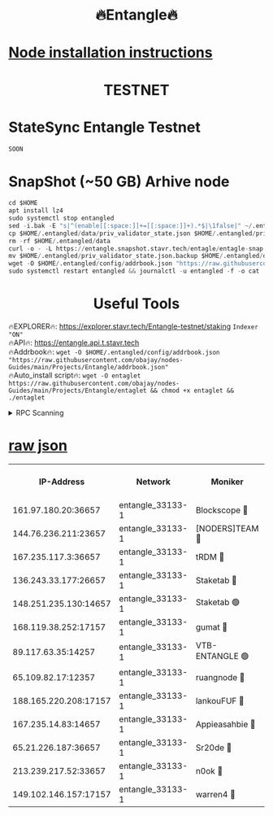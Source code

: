 <h1 align="center"> 🔥Entangle🔥</h1>

[Node installation instructions](https://github.com/obajay/nodes-Guides/tree/main/Projects/Entangle)
=

<h1 align="center"> TESTNET</h1>

# StateSync Entangle Testnet
```python
SOON
```
# SnapShot (~50 GB) Arhive node
```python
cd $HOME
apt install lz4
sudo systemctl stop entangled
sed -i.bak -E "s|^(enable[[:space:]]+=[[:space:]]+).*$|\1false|" ~/.entangled/config/config.toml
cp $HOME/.entangled/data/priv_validator_state.json $HOME/.entangled/priv_validator_state.json.backup
rm -rf $HOME/.entangled/data
curl -o - -L https://entangle.snapshot.stavr.tech/entagle/entagle-snap.tar.lz4 | lz4 -c -d - | tar -x -C $HOME/.entangled --strip-components 2
mv $HOME/.entangled/priv_validator_state.json.backup $HOME/.entangled/data/priv_validator_state.json
wget -O $HOME/.entangled/config/addrbook.json "https://raw.githubusercontent.com/obajay/nodes-Guides/main/Projects/Entangle/addrbook.json"
sudo systemctl restart entangled && journalctl -u entangled -f -o cat
```
 <h1 align="center"> Useful Tools</h1>
 
🔥EXPLORER🔥: https://explorer.stavr.tech/Entangle-testnet/staking        `Indexer "ON"` \
🔥API🔥:      https://entangle.api.t.stavr.tech \
🔥Addrbook🔥: ```wget -O $HOME/.entangled/config/addrbook.json "https://raw.githubusercontent.com/obajay/nodes-Guides/main/Projects/Entangle/addrbook.json"``` \
🔥Auto_install script🔥:  `wget -O entaglet https://raw.githubusercontent.com/obajay/nodes-Guides/main/Projects/Entangle/entaglet && chmod +x entaglet && ./entaglet`


<details>
<summary>RPC Scanning</summary>

<h2 align="center"> We scan nodes in real time every 4 hours. And we provide the final result of RPC endpoints.
We cannot influence the operation of these nodes in any way. </h2>


```python
If Voting Power is higher than 0 --> then the Node is a validator of the network and may be subject to attack and be a potential threat to the chain.
```
```python
We marked such validators with a red symbol
```

</details>

[raw json](https://rpc-check.entangt.stavr.tech/entangt/rpc-entangt-result.json)
=


<table><tr><th>IP-Address</th><th>Network</th><th>Moniker</th><th>Latest Block Height</th><th>Earliest Block Height</th><th>Catching Up</th><th>Tx Index</th><th>Voting Power</th><th>Scan Time</th></tr><tr><td>161.97.180.20:36657</td><td>entangle_33133-1</td><td>Blockscope 🔴</td><td>2194545</td><td>1</td><td>False</td><td>off</td><td>286323011236940</td><td>2024-02-15T04:10:56.998592117UTC</td></tr><tr><td>144.76.236.211:23657</td><td>entangle_33133-1</td><td>[NODERS]TEAM 🔴</td><td>2194546</td><td>1</td><td>False</td><td>off</td><td>27062946312770598</td><td>2024-02-15T04:11:03.221130833UTC</td></tr><tr><td>167.235.117.3:36657</td><td>entangle_33133-1</td><td>tRDM 🔴</td><td>2194548</td><td>1</td><td>False</td><td>on</td><td>171449846811862</td><td>2024-02-15T04:11:11.904118597UTC</td></tr><tr><td>136.243.33.177:26657</td><td>entangle_33133-1</td><td>Staketab 🔴</td><td>2194547</td><td>660001</td><td>False</td><td>on</td><td>152360096405414</td><td>2024-02-15T04:11:05.646247042UTC</td></tr><tr><td>148.251.235.130:14657</td><td>entangle_33133-1</td><td>Staketab 🟢</td><td>2194545</td><td>660801</td><td>False</td><td>on</td><td>0</td><td>2024-02-15T04:10:56.386470623UTC</td></tr><tr><td>168.119.38.252:17157</td><td>entangle_33133-1</td><td>gumat 🔴</td><td>2194545</td><td>962001</td><td>False</td><td>on</td><td>328513685655683</td><td>2024-02-15T04:10:57.603312345UTC</td></tr><tr><td>89.117.63.35:14257</td><td>entangle_33133-1</td><td>VTB-ENTANGLE 🟢</td><td>2194545</td><td>1162001</td><td>False</td><td>off</td><td>0</td><td>2024-02-15T04:11:00.297124246UTC</td></tr><tr><td>65.109.82.17:12357</td><td>entangle_33133-1</td><td>ruangnode 🔴</td><td>2194545</td><td>1312001</td><td>False</td><td>off</td><td>491656593134220</td><td>2024-02-15T04:10:57.352764449UTC</td></tr><tr><td>188.165.220.208:17157</td><td>entangle_33133-1</td><td>lankouFUF 🔴</td><td>2194545</td><td>1910001</td><td>False</td><td>off</td><td>309954698977595</td><td>2024-02-15T04:10:57.915527571UTC</td></tr><tr><td>167.235.14.83:14657</td><td>entangle_33133-1</td><td>Appieasahbie 🔴</td><td>2194548</td><td>2042001</td><td>False</td><td>on</td><td>43253930174913327</td><td>2024-02-15T04:11:11.562534107UTC</td></tr><tr><td>65.21.226.187:36657</td><td>entangle_33133-1</td><td>Sr20de 🔴</td><td>2194545</td><td>2049001</td><td>False</td><td>off</td><td>13323655275331</td><td>2024-02-15T04:10:56.719934919UTC</td></tr><tr><td>213.239.217.52:33657</td><td>entangle_33133-1</td><td>n0ok 🔴</td><td>2194547</td><td>2094547</td><td>False</td><td>off</td><td>46581222422644070</td><td>2024-02-15T04:11:09.235687156UTC</td></tr><tr><td>149.102.146.157:17157</td><td>entangle_33133-1</td><td>warren4 🔴</td><td>2194546</td><td>2098001</td><td>False</td><td>on</td><td>492071695430799</td><td>2024-02-15T04:11:02.854099812UTC</td></tr></table>
